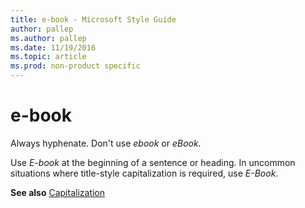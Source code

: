 ```yaml
---
title: e-book - Microsoft Style Guide
author: pallep
ms.author: pallep
ms.date: 11/19/2016
ms.topic: article
ms.prod: non-product specific
---
```


# e-book

Always hyphenate. Don't use *ebook* or *eBook.*

Use *E-book* at the beginning of a sentence or heading. In uncommon situations where title-style capitalization is required, use *E-Book*.

**See also** [Capitalization](/style-guide/capitalization)
